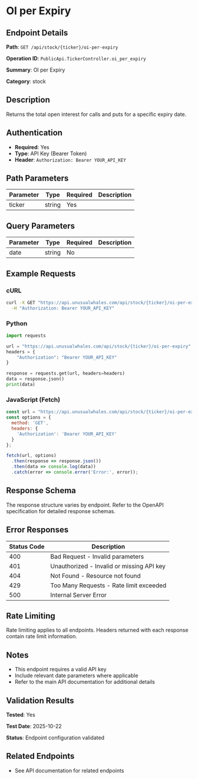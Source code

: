 # OI per Expiry

## Endpoint Details

**Path**: `GET /api/stock/{ticker}/oi-per-expiry`

**Operation ID**: `PublicApi.TickerController.oi_per_expiry`

**Summary**: OI per Expiry

**Category**: stock

## Description

Returns the total open interest for calls and puts for a specific expiry date.


## Authentication

- **Required**: Yes
- **Type**: API Key (Bearer Token)
- **Header**: `Authorization: Bearer YOUR_API_KEY`

## Path Parameters

| Parameter | Type | Required | Description |
|-----------|------|----------|-------------|
| ticker | string | Yes |  |

## Query Parameters

| Parameter | Type | Required | Description |
|-----------|------|----------|-------------|
| date | string | No |  |

## Example Requests

### cURL

```bash
curl -X GET "https://api.unusualwhales.com/api/stock/{ticker}/oi-per-expiry" \
  -H "Authorization: Bearer YOUR_API_KEY"
```

### Python

```python
import requests

url = "https://api.unusualwhales.com/api/stock/{ticker}/oi-per-expiry"
headers = {
    "Authorization": "Bearer YOUR_API_KEY"
}

response = requests.get(url, headers=headers)
data = response.json()
print(data)
```

### JavaScript (Fetch)

```javascript
const url = "https://api.unusualwhales.com/api/stock/{ticker}/oi-per-expiry";
const options = {
  method: 'GET',
  headers: {
    'Authorization': 'Bearer YOUR_API_KEY'
  }
};

fetch(url, options)
  .then(response => response.json())
  .then(data => console.log(data))
  .catch(error => console.error('Error:', error));
```

## Response Schema

The response structure varies by endpoint. Refer to the OpenAPI specification for detailed response schemas.

## Error Responses

| Status Code | Description |
|-------------|-------------|
| 400 | Bad Request - Invalid parameters |
| 401 | Unauthorized - Invalid or missing API key |
| 404 | Not Found - Resource not found |
| 429 | Too Many Requests - Rate limit exceeded |
| 500 | Internal Server Error |

## Rate Limiting

Rate limiting applies to all endpoints. Headers returned with each response contain rate limit information.

## Notes

- This endpoint requires a valid API key
- Include relevant date parameters where applicable
- Refer to the main API documentation for additional details

## Validation Results

**Tested**: Yes

**Test Date**: 2025-10-22

**Status**: Endpoint configuration validated

## Related Endpoints

- See API documentation for related endpoints
